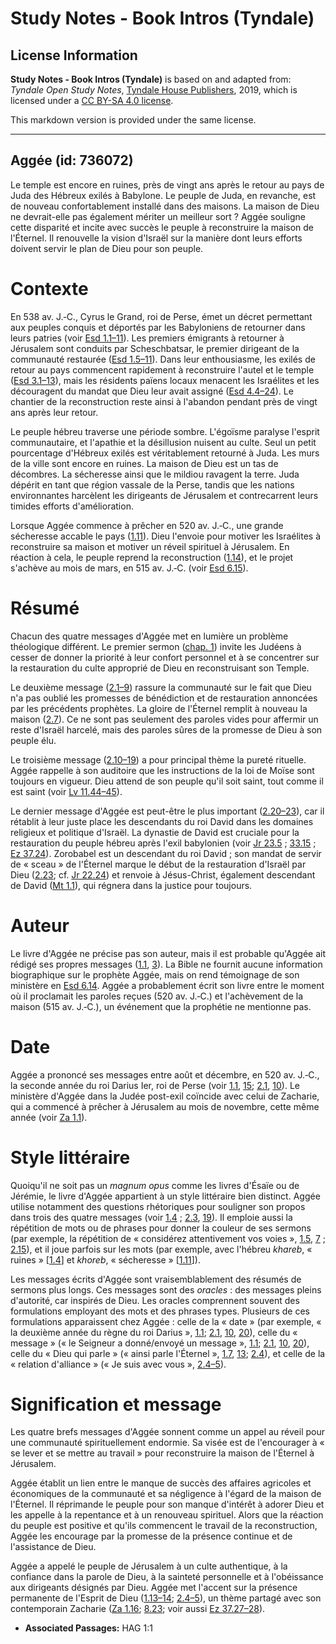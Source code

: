 # Study Notes - Book Intros (Tyndale)

## License Information

**Study Notes - Book Intros (Tyndale)** is based on and adapted from: _Tyndale Open Study Notes_, [Tyndale House Publishers](https://tyndaleopenresources.com/), 2019, which is licensed under a [CC BY-SA 4.0 license](https://creativecommons.org/licenses/by-sa/4.0/legalcode.en).

This markdown version is provided under the same license.



--------------------------------

## Aggée (id: 736072)

Le temple est encore en ruines, près de vingt ans après le retour au pays de Juda des Hébreux exilés à Babylone. Le peuple de Juda, en revanche, est de nouveau confortablement installé dans des maisons. La maison de Dieu ne devrait\-elle pas également mériter un meilleur sort ? Aggée souligne cette disparité et incite avec succès le peuple à reconstruire la maison de l'Éternel. Il renouvelle la vision d'Israël sur la manière dont leurs efforts doivent servir le plan de Dieu pour son peuple.

Contexte
========

En 538 av. J.‑C., Cyrus le Grand, roi de Perse, émet un décret permettant aux peuples conquis et déportés par les Babyloniens de retourner dans leurs patries (voir [Esd 1\.1–11](https://ref.ly/Ezra1:1-Ezra1:11)). Les premiers émigrants à retourner à Jérusalem sont conduits par Scheschbatsar, le premier dirigeant de la communauté restaurée ([Esd 1\.5–11](https://ref.ly/Ezra1:5-Ezra1:11)). Dans leur enthousiasme, les exilés de retour au pays commencent rapidement à reconstruire l'autel et le temple ([Esd 3\.1–13](https://ref.ly/Ezra3:1-Ezra3:13)), mais les résidents païens locaux menacent les Israélites et les découragent du mandat que Dieu leur avait assigné ([Esd 4\.4–24](https://ref.ly/Ezra4:4-Ezra4:24)). Le chantier de la reconstruction reste ainsi à l'abandon pendant près de vingt ans après leur retour.

Le peuple hébreu traverse une période sombre. L'égoïsme paralyse l'esprit communautaire, et l'apathie et la désillusion nuisent au culte. Seul un petit pourcentage d'Hébreux exilés est véritablement retourné à Juda. Les murs de la ville sont encore en ruines. La maison de Dieu est un tas de décombres. La sécheresse ainsi que le mildiou ravagent la terre. Juda dépérit en tant que région vassale de la Perse, tandis que les nations environnantes harcèlent les dirigeants de Jérusalem et contrecarrent leurs timides efforts d'amélioration.

Lorsque Aggée commence à prêcher en 520 av. J.‑C., une grande sécheresse accable le pays ([1\.11](https://ref.ly/Hag1:11)). Dieu l'envoie pour motiver les Israélites à reconstruire sa maison et motiver un réveil spirituel à Jérusalem. En réaction à cela, le peuple reprend la reconstruction ([1\.14](https://ref.ly/Hag1:14)), et le projet s'achève au mois de mars, en 515 av. J.‑C. (voir [Esd 6\.15](https://ref.ly/Ezra6:15)).

Résumé
======

Chacun des quatre messages d'Aggée met en lumière un problème théologique différent. Le premier sermon ([chap. 1](https://ref.ly/Hag1:1-Hag1:15)) invite les Judéens à cesser de donner la priorité à leur confort personnel et à se concentrer sur la restauration du culte approprié de Dieu en reconstruisant son Temple.

Le deuxième message ([2\.1–9](https://ref.ly/Hag2:1-Hag2:9)) rassure la communauté sur le fait que Dieu n'a pas oublié les promesses de bénédiction et de restauration annoncées par les précédents prophètes. La gloire de l'Éternel remplit à nouveau la maison ([2\.7](https://ref.ly/Hag2:7)). Ce ne sont pas seulement des paroles vides pour affermir un reste d'Israël harcelé, mais des paroles sûres de la promesse de Dieu à son peuple élu.

Le troisième message ([2\.10–19](https://ref.ly/Hag2:10-Hag2:19)) a pour principal thème la pureté rituelle. Aggée rappelle à son auditoire que les instructions de la loi de Moïse sont toujours en vigueur. Dieu attend de son peuple qu'il soit saint, tout comme il est saint (voir [Lv 11\.44–45](https://ref.ly/Lev11:44-Lev11:45)).

Le dernier message d'Aggée est peut\-être le plus important ([2\.20–23](https://ref.ly/Hag2:20-Hag2:23)), car il rétablit à leur juste place les descendants du roi David dans les domaines religieux et politique d'Israël. La dynastie de David est cruciale pour la restauration du peuple hébreu après l'exil babylonien (voir [Jr 23\.5](https://ref.ly/Jer23:5) ; [33\.15](https://ref.ly/Jer33:15) ; [Ez 37\.24](https://ref.ly/Ezek37:24)). Zorobabel est un descendant du roi David ; son mandat de servir de « sceau » de l'Éternel marque le début de la restauration d'Israël par Dieu ([2\.23](https://ref.ly/Hag2:23); cf. [Jr 22\.24](https://ref.ly/Jer22:24)) et renvoie à Jésus\-Christ, également descendant de David ([Mt 1\.1](https://ref.ly/Matt1:1)), qui régnera dans la justice pour toujours.

Auteur
======

Le livre d'Aggée ne précise pas son auteur, mais il est probable qu'Aggée ait rédigé ses propres messages ([1\.1](https://ref.ly/Hag1:1), [3](https://ref.ly/Hag1:3)). La Bible ne fournit aucune information biographique sur le prophète Aggée, mais on rend témoignage de son ministère en [Esd 6\.14](https://ref.ly/Ezra6:14). Aggée a probablement écrit son livre entre le moment où il proclamait les paroles reçues (520 av. J.‑C.) et l'achèvement de la maison (515 av. J.‑C.), un événement que la prophétie ne mentionne pas.

Date
====

Aggée a prononcé ses messages entre août et décembre, en 520 av. J.‑C., la seconde année du roi Darius Ier, roi de Perse (voir [1\.1](https://ref.ly/Hag1:1), [15](https://ref.ly/Hag1:15); [2\.1](https://ref.ly/Hag2:1), [10](https://ref.ly/Hag2:10)). Le ministère d'Aggée dans la Judée post\-exil coïncide avec celui de Zacharie, qui a commencé à prêcher à Jérusalem au mois de novembre, cette même année (voir [Za 1\.1](https://ref.ly/Zech1:1)).

Style littéraire
================

Quoiqu'il ne soit pas un *magnum opus* comme les livres d'Ésaïe ou de Jérémie, le livre d'Aggée appartient à un style littéraire bien distinct. Aggée utilise notamment des questions rhétoriques pour souligner son propos dans trois des quatre messages (voir [1\.4](https://ref.ly/Hag1:4) ; [2\.3](https://ref.ly/Hag2:3), [19](https://ref.ly/Hag2:19)). Il emploie aussi la répétition de mots ou de phrases pour donner la couleur de ses sermons (par exemple, la répétition de « considérez attentivement vos voies », [1\.5](https://ref.ly/Hag1:5), [7](https://ref.ly/Hag1:7) ; [2\.15](https://ref.ly/Hag2:15)), et il joue parfois sur les mots (par exemple, avec l'hébreu *khareb*, « ruines » \[[1\.4](https://ref.ly/Hag1:4)] et *khoreb*, « sécheresse » \[[1\.11](https://ref.ly/Hag1:11)]).

Les messages écrits d'Aggée sont vraisemblablement des résumés de sermons plus longs. Ces messages sont des *oracles* : des messages pleins d'autorité, car inspirés de Dieu. Les oracles comprennent souvent des formulations employant des mots et des phrases types. Plusieurs de ces formulations apparaissent chez Aggée : celle de la « date » (par exemple, « la deuxième année du règne du roi Darius », [1\.1](https://ref.ly/Hag1:1); [2\.1](https://ref.ly/Hag2:1), [10](https://ref.ly/Hag2:10), [20](https://ref.ly/Hag2:20)), celle du « message » (« le Seigneur a donné/envoyé un message », [1\.1](https://ref.ly/Hag1:1); [2\.1](https://ref.ly/Hag2:1), [10](https://ref.ly/Hag2:10), [20](https://ref.ly/Hag2:20)), celle du « Dieu qui parle » (« ainsi parle l'Éternel », [1\.7](https://ref.ly/Hag1:7), [13](https://ref.ly/Hag1:13); [2\.4](https://ref.ly/Hag2:4)), et celle de la « relation d'alliance » (« Je suis avec vous », [2\.4–5](https://ref.ly/Hag2:4-Hag2:5)).

Signification et message
========================

Les quatre brefs messages d'Aggée sonnent comme un appel au réveil pour une communauté spirituellement endormie. Sa visée est de l'encourager à « se lever et se mettre au travail » pour reconstruire la maison de l'Éternel à Jérusalem.

Aggée établit un lien entre le manque de succès des affaires agricoles et économiques de la communauté et sa négligence à l'égard de la maison de l'Éternel. Il réprimande le peuple pour son manque d'intérêt à adorer Dieu et les appelle à la repentance et à un renouveau spirituel. Alors que la réaction du peuple est positive et qu'ils commencent le travail de la reconstruction, Aggée les encourage par la promesse de la présence continue et de l'assistance de Dieu.

Aggée a appelé le peuple de Jérusalem à un culte authentique, à la confiance dans la parole de Dieu, à la sainteté personnelle et à l'obéissance aux dirigeants désignés par Dieu. Aggée met l'accent sur la présence permanente de l'Esprit de Dieu ([1\.13–14](https://ref.ly/Hag1:13-Hag1:14); [2\.4–5](https://ref.ly/Hag2:4-Hag2:5)), un thème partagé avec son contemporain Zacharie ([Za 1\.16](https://ref.ly/Zech1:16); [8\.23](https://ref.ly/Zech8:23); voir aussi [Ez 37\.27–28](https://ref.ly/Ezek37:27-Ezek37:28)).

* **Associated Passages:** HAG 1:1

